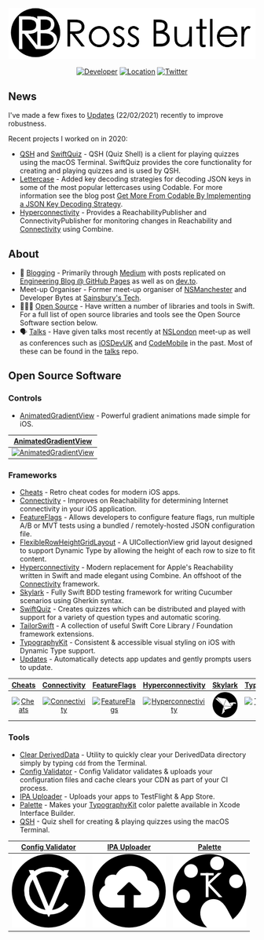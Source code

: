 ![Ross Butler](https://github.com/rwbutler/rwbutler/raw/master/docs/images/rwbutler-banner.png)

<div align="center">

[![Developer](https://img.shields.io/badge/📱%20developer-iOS-purple)](https://www.apple.com/uk/ios/ios-13/)
[![Location](https://img.shields.io/badge/📍%20location-London-brightgreen)](https://en.wikipedia.org/wiki/London)
[![Twitter](https://img.shields.io/badge/twitter-@ross_w_butler-blue.svg?style=flat)](https://twitter.com/ross_w_butler)

</div>

## News

I've made a few fixes to [Updates](https://github.com/rwbutler/Updates) (22/02/2021) recently to improve robustness.

Recent projects I worked on in 2020:

- [QSH](https://github.com/rwbutler/QSH) and [SwiftQuiz](https://github.com/rwbutler/SwiftQuiz) - QSH (Quiz Shell) is a client for playing quizzes using the macOS Terminal. SwiftQuiz provides the core functionality for creating and playing quizzes and is used by QSH.
- [Lettercase](https://github.com/rwbutler/Lettercase) - Added  key decoding strategies for decoding JSON keys in some of the most popular lettercases using Codable. For more information see the blog post [Get More From Codable By Implementing a JSON Key Decoding Strategy](https://medium.com/@rwbutler/supercharge-codable-by-implementing-a-json-key-decoding-strategy-a46fedacabc4).
- [Hyperconnectivity](https://github.com/rwbutler/Hyperconnectivity) - Provides a ReachabilityPublisher and ConnectivityPublisher for monitoring changes in Reachability and [Connectivity](https://github.com/rwbutler/Connectivity) using Combine.

## About

- 📖 [Blogging](https://medium.com/@rwbutler) - Primarily through [Medium](https://medium.com/@rwbutler) with posts replicated on [Engineering Blog @ GitHub Pages](https://rwbutler.github.io) as well as on [dev.to](https://dev.to/rwbutler).
- Meet-up Organiser - Former meet-up organiser of [NSManchester](https://www.meetup.com/NSManchester/) and Developer Bytes at [Sainsbury's Tech](https://github.com/jsainsburyplc).
- 👨🏻‍💻 [Open Source](#open-source-software) - Have written a number of libraries and tools in Swift. For a full list of open source libraries and tools see the Open Source Software section below.
- 🗣 [Talks](https://github.com/rwbutler/talks) - Have given talks most recently at [NSLondon](https://www.meetup.com/NSLondon/) meet-up as well as conferences such as [iOSDevUK](http://www.iosdevuk.com) and [CodeMobile](https://www.codemobile.co.uk) in the past. Most of these can be found in the [talks](https://github.com/rwbutler/talks) repo.

## Open Source Software

### Controls

* [AnimatedGradientView](https://github.com/rwbutler/AnimatedGradientView) - Powerful gradient animations made simple for iOS.

|[AnimatedGradientView](https://github.com/rwbutler/AnimatedGradientView) |
|:-------------------------:|
|[![AnimatedGradientView](https://raw.githubusercontent.com/rwbutler/AnimatedGradientView/master/docs/images/animated-gradient-view-logo.png)](https://github.com/rwbutler/AnimatedGradientView) 

### Frameworks

* [Cheats](https://github.com/rwbutler/Cheats) - Retro cheat codes for modern iOS apps.
* [Connectivity](https://github.com/rwbutler/Connectivity) - Improves on Reachability for determining Internet connectivity in your iOS application.
* [FeatureFlags](https://github.com/rwbutler/FeatureFlags) - Allows developers to configure feature flags, run multiple A/B or MVT tests using a bundled / remotely-hosted JSON configuration file.
* [FlexibleRowHeightGridLayout](https://github.com/rwbutler/FlexibleRowHeightGridLayout) - A UICollectionView grid layout designed to support Dynamic Type by allowing the height of each row to size to fit content.
* [Hyperconnectivity](https://github.com/rwbutler/Hyperconnectivity) - Modern replacement for Apple's Reachability written in Swift and made elegant using Combine. An offshoot of the [Connectivity](https://github.com/rwbutler/Connectivity) framework.
* [Skylark](https://github.com/rwbutler/Skylark) - Fully Swift BDD testing framework for writing Cucumber scenarios using Gherkin syntax.
* [SwiftQuiz](https://github.com/rwbutler/swift-quiz) - Creates quizzes which can be distributed and played with support for a variety of question types and automatic scoring.
* [TailorSwift](https://github.com/rwbutler/TailorSwift) - A collection of useful Swift Core Library / Foundation framework extensions.
* [TypographyKit](https://github.com/rwbutler/TypographyKit) - Consistent & accessible visual styling on iOS with Dynamic Type support.
* [Updates](https://github.com/rwbutler/Updates) - Automatically detects app updates and gently prompts users to update.

|[Cheats](https://github.com/rwbutler/Cheats) |[Connectivity](https://github.com/rwbutler/Connectivity) | [FeatureFlags](https://github.com/rwbutler/FeatureFlags) | [Hyperconnectivity](https://github.com/rwbutler/Hyperconnectivity) | [Skylark](https://github.com/rwbutler/Skylark) | [TypographyKit](https://github.com/rwbutler/TypographyKit) | [Updates](https://github.com/rwbutler/Updates) |
|:-------------------------:|:-------------------------:|:-------------------------:|:-------------------------:|:-------------------------:|:-------------------------:|:-------------------------:|
|[![Cheats](https://raw.githubusercontent.com/rwbutler/Cheats/master/docs/images/cheats-logo.png)](https://github.com/rwbutler/Cheats) |[![Connectivity](https://github.com/rwbutler/Connectivity/raw/master/ConnectivityLogo.png)](https://github.com/rwbutler/Connectivity) | [![FeatureFlags](https://raw.githubusercontent.com/rwbutler/FeatureFlags/master/docs/images/feature-flags-logo.png)](https://github.com/rwbutler/FeatureFlags) | [![Hyperconnectivity](https://raw.githubusercontent.com/rwbutler/Hyperconnectivity/master/docs/images/hyperconnectivity-logo.png)](https://github.com/rwbutler/Hyperconnectivity) | [![Skylark](https://github.com/rwbutler/Skylark/raw/master/SkylarkLogo.png)](https://github.com/rwbutler/Skylark) | [![TypographyKit](https://raw.githubusercontent.com/rwbutler/TypographyKit/master/docs/images/typography-kit-logo.png)](https://github.com/rwbutler/TypographyKit) | [![Updates](https://raw.githubusercontent.com/rwbutler/Updates/master/docs/images/updates-logo.png)](https://github.com/rwbutler/Updates)

### Tools

* [Clear DerivedData](https://github.com/rwbutler/ClearDerivedData) - Utility to quickly clear your DerivedData directory simply by typing `cdd` from the Terminal.
* [Config Validator](https://github.com/rwbutler/ConfigValidator) - Config Validator validates & uploads your configuration files and cache clears your CDN as part of your CI process.
* [IPA Uploader](https://github.com/rwbutler/IPAUploader) - Uploads your apps to TestFlight & App Store.
* [Palette](https://github.com/rwbutler/TypographyKitPalette) - Makes your [TypographyKit](https://github.com/rwbutler/TypographyKit) color palette available in Xcode Interface Builder.
* [QSH](https://github.com/rwbutler/QSH) - Quiz shell for creating & playing quizzes using the macOS Terminal.

|[Config Validator](https://github.com/rwbutler/ConfigValidator) | [IPA Uploader](https://github.com/rwbutler/IPAUploader) | [Palette](https://github.com/rwbutler/TypographyKitPalette)|
|:-------------------------:|:-------------------------:|:-------------------------:|
|[![Config Validator](https://raw.githubusercontent.com/rwbutler/ConfigValidator/master/docs/images/config-validator-logo.png)](https://github.com/rwbutler/ConfigValidator) | [![IPA Uploader](https://raw.githubusercontent.com/rwbutler/IPAUploader/master/docs/images/ipa-uploader-logo.png)](https://github.com/rwbutler/IPAUploader) | [![Palette](https://raw.githubusercontent.com/rwbutler/TypographyKitPalette/master/docs/images/typography-kit-palette-logo.png)](https://github.com/rwbutler/TypographyKitPalette)

